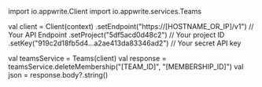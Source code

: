 import io.appwrite.Client
import io.appwrite.services.Teams

val client = Client(context)
  .setEndpoint("https://[HOSTNAME_OR_IP]/v1") // Your API Endpoint
  .setProject("5df5acd0d48c2") // Your project ID
  .setKey("919c2d18fb5d4...a2ae413da83346ad2") // Your secret API key

val teamsService = Teams(client)
val response = teamsService.deleteMembership("[TEAM_ID]", "[MEMBERSHIP_ID]")
val json = response.body?.string()